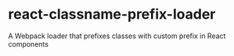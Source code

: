# react-classname-prefix-loader
A Webpack loader that prefixes classes with custom prefix in React components
